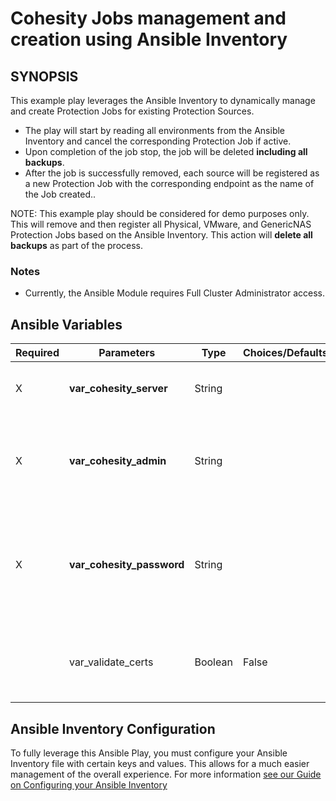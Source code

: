 # Cohesity Jobs management and creation using Ansible Inventory

## SYNOPSIS
This example play leverages the Ansible Inventory to dynamically manage and create Protection Jobs for existing Protection Sources.
- The play will start by reading all environments from the Ansible Inventory and cancel the corresponding Protection Job if active.
- Upon completion of the job stop, the job will be deleted **including all backups**.
- After the job is successfully removed, each source will be registered as a new Protection Job with the corresponding endpoint as the name of the Job created..

NOTE: This example play should be considered for demo purposes only.  This will remove and then register all Physical, VMware, and GenericNAS Protection Jobs based on the Ansible Inventory.  This action will **delete all backups** as part of the process.

### Notes
  - Currently, the Ansible Module requires Full Cluster Administrator access.

## Ansible Variables

| Required | Parameters | Type | Choices/Defaults | Comments |
| --- | --- | --- | --- | --- |
| X | **var_cohesity_server** | String | | IP or FQDN for the Cohesity Cluster |
| X | **var_cohesity_admin** | String | | Username with which Ansible will connect to the Cohesity Cluster |
| X | **var_cohesity_password** | String | | Password belonging to the selected Username.  This parameter will not be logged. |
|   | var_validate_certs | Boolean | False | Switch determines if SSL Validation should be enabled. |

## Ansible Inventory Configuration

To fully leverage this Ansible Play, you must configure your Ansible Inventory file with certain keys and values.  This allows for a much easier management of the overall experience.  For more information [see our Guide on Configuring your Ansible Inventory](../configuring-your-ansible-inventory.md)

